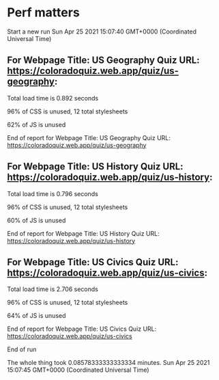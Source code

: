 # Perf matters


Start a new run
Sun Apr 25 2021 15:07:40 GMT+0000 (Coordinated Universal Time)








## For Webpage Title: US Geography Quiz URL: https://coloradoquiz.web.app/quiz/us-geography: 


Total load time is 0.892 seconds


96% of CSS is unused, 12 total stylesheets


62% of JS is unused


End of report for Webpage Title: US Geography Quiz URL: https://coloradoquiz.web.app/quiz/us-geography




## For Webpage Title: US History Quiz URL: https://coloradoquiz.web.app/quiz/us-history: 


Total load time is 0.796 seconds


96% of CSS is unused, 12 total stylesheets


60% of JS is unused


End of report for Webpage Title: US History Quiz URL: https://coloradoquiz.web.app/quiz/us-history




## For Webpage Title: US Civics Quiz URL: https://coloradoquiz.web.app/quiz/us-civics: 


Total load time is 2.706 seconds


96% of CSS is unused, 12 total stylesheets


64% of JS is unused


End of report for Webpage Title: US Civics Quiz URL: https://coloradoquiz.web.app/quiz/us-civics


End of run


The whole thing took 0.08578333333333334 minutes.
Sun Apr 25 2021 15:07:45 GMT+0000 (Coordinated Universal Time)




